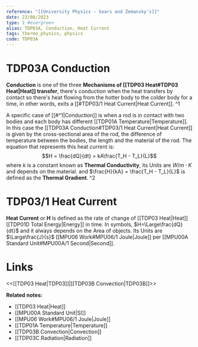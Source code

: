 ```yaml
---
reference: "[[University Physics - Sears and Zemansky's]]"
date: 23/08/2023
type: 1 #evergreen
alias: TDP03A, Conduction, Heat Current
tags: thermo_physics, physics
code: TDP03A
---
```

# TDP03A Conduction

**Conduction** is one of the three **Mechanisms of [[TDP03 Heat#TDP03 Heat|Heat]] transfer**, there's conduction when the heat transfers by contact so there's heat flowing from the hotter body to the colder body for a time, in other words, exits a [[#TDP03/1 Heat Current|Heat Current]]. ^1

A specific case of [[#^1|Conduction]] is when a rod is in contact with two bodies and each body has different [[TDP01A Temperature|Temperature]]. In this case the [[TDP03A Conduction#TDP03/1 Heat Current|Heat Current]] is given by the cross-sectional area of the rod, the difference of temperature between the bodies, the length and the material of the rod. The equation that represents this heat current is: $$H = \frac{dQ}{dt} = kA\frac{T_H - T_L}{L}$$ where $k$ is a constant known as **Thermal Conductivity**, its Units are $W/m \cdot K$ and depends on the material. and $\frac{H}{kA} = \frac{T_H - T_L}{L}$ is defined as the **Thermal Gradient**. ^2

# TDP03/1 Heat Current

**Heat Current** or **H** is defined as the rate of change of [[TDP03 Heat|Heat]] [[TDP01D Total Energy|Energy]] in time. In symbols, $H=\Large\frac{dQ}{dt}$ and it always depends on the Area of objects. Its Units are $\Large\frac{J}{s}$ [[MPU06 Work#MPU06/1 Joule|Joule]] per [[MPU00A Standard Unit#MPU00A/1 Second|Second]].

# Links
<<[[TDP03 Heat|TDP03]]|[[TDP03B Convection|TDP03B]]>>

**Related notes:**
- [[TDP03 Heat|Heat]]
- [[MPU00A Standard Unit|SI]]
- [[MPU06 Work#MPU06/1 Joule|Joule]]
- [[TDP01A Temperature|Temperature]]
- [[TDP03B Convection|Convection]]
- [[TDP03C Radiation|Radiation]]